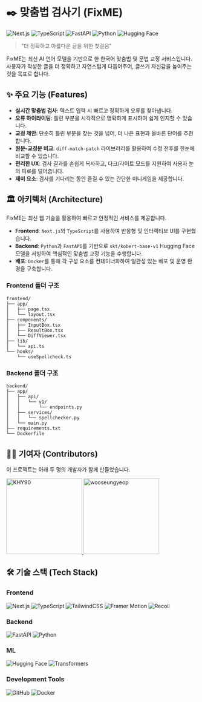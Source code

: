 # ✒️ 맞춤법 검사기 (FixME)

![Next.js](https://img.shields.io/badge/Next.js-000000?style=for-the-badge&logo=nextdotjs&logoColor=white)
![TypeScript](https://img.shields.io/badge/TypeScript-3178C6?style=for-the-badge&logo=typescript&logoColor=white)
![FastAPI](https://img.shields.io/badge/FastAPI-009688?style=for-the-badge&logo=fastapi&logoColor=white)
![Python](https://img.shields.io/badge/Python-3776AB?style=for-the-badge&logo=python&logoColor=white)
![Hugging Face](https://img.shields.io/badge/Hugging%20Face-FFD21E?style=for-the-badge&logo=huggingface&logoColor=black)

> "더 정확하고 아름다운 글을 위한 첫걸음"

FixME는 최신 AI 언어 모델을 기반으로 한 한국어 맞춤법 및 문법 교정 서비스입니다. 사용자가 작성한 글을 더 정확하고 자연스럽게 다듬어주어, 글쓰기 자신감을 높여주는 것을 목표로 합니다.

## ✨ 주요 기능 (Features)

- **실시간 맞춤법 검사**: 텍스트 입력 시 빠르고 정확하게 오류를 찾아냅니다.
- **오류 하이라이팅**: 틀린 부분을 시각적으로 명확하게 표시하여 쉽게 인지할 수 있습니다.
- **교정 제안**: 단순히 틀린 부분을 찾는 것을 넘어, 더 나은 표현과 올바른 단어를 추천합니다.
- **원문-교정문 비교**: `diff-match-patch` 라이브러리를 활용하여 수정 전후를 한눈에 비교할 수 있습니다.
- **편리한 UX**: 검사 결과를 손쉽게 복사하고, 다크/라이트 모드를 지원하여 사용자 눈의 피로를 덜어줍니다.
- **재미 요소**: 검사를 기다리는 동안 즐길 수 있는 간단한 미니게임을 제공합니다.

## 🏛️ 아키텍처 (Architecture)

FixME는 최신 웹 기술을 활용하여 빠르고 안정적인 서비스를 제공합니다.

- **Frontend**: `Next.js`와 `TypeScript`를 사용하여 반응형 및 인터랙티브 UI를 구현했습니다.
- **Backend**: `Python`과 `FastAPI`를 기반으로 `skt/kobert-base-v1` Hugging Face 모델을 서빙하여 핵심적인 맞춤법 교정 기능을 수행합니다.
- **배포**: `Docker`를 통해 각 구성 요소를 컨테이너화하여 일관성 있는 배포 및 운영 환경을 구축합니다.

### **Frontend 폴더 구조**
```
frontend/
├── app/
│   ├── page.tsx
│   └── layout.tsx
├── components/
│   ├── InputBox.tsx
│   ├── ResultBox.tsx
│   └── DiffViewer.tsx
├── lib/
│   └── api.ts
└── hooks/
    └── useSpellcheck.ts
```

### **Backend 폴더 구조**
```
backend/
├── app/
│   ├── api/
│   │   └── v1/
│   │       └── endpoints.py
│   ├── services/
│   │   └── spellchecker.py
│   └── main.py
├── requirements.txt
└── Dockerfile
```

## 👨‍💻 기여자 (Contributors)

이 프로젝트는 아래 두 명의 개발자가 함께 만들었습니다.

<a href="https://github.com/KHY90" target="_blank">
  <img src="https://avatars.githubusercontent.com/KHY90" 
       alt="KHY90" 
       width="200" 
       height="auto" 
       style="max-width: 100%; height: auto;">
</a>
<a href="https://github.com/wooseungyeop" target="_blank">
  <img src="https://avatars.githubusercontent.com/wooseungyeop" 
       alt="wooseungyeop" 
       width="200" 
       height="auto" 
       style="max-width: 100%; height: auto;">
</a>

## 🛠️ 기술 스택 (Tech Stack)

### Frontend
![Next.js](https://img.shields.io/badge/Next.js-000000?style=for-the-badge&logo=nextdotjs&logoColor=white)
![TypeScript](https://img.shields.io/badge/TypeScript-3178C6?style=for-the-badge&logo=typescript&logoColor=white)
![TailwindCSS](https://img.shields.io/badge/TailwindCSS-06B6D4?style=for-the-badge&logo=tailwindcss&logoColor=white)
![Framer Motion](https://img.shields.io/badge/Framer%20Motion-0055FF?style=for-the-badge&logo=framer&logoColor=white)
![Recoil](https://img.shields.io/badge/Recoil-3578E5?style=for-the-badge&logo=recoil&logoColor=white)

### Backend
![FastAPI](https://img.shields.io/badge/FastAPI-009688?style=for-the-badge&logo=fastapi&logoColor=white)
![Python](https://img.shields.io/badge/Python-3776AB?style=for-the-badge&logo=python&logoColor=white)

### ML
![Hugging Face](https://img.shields.io/badge/Hugging%20Face-FFD21E?style=for-the-badge&logo=huggingface&logoColor=black)
![Transformers](https://img.shields.io/badge/Transformers-FFD21E?style=for-the-badge&logo=huggingface&logoColor=black)

### Development Tools
![GitHub](https://img.shields.io/badge/GitHub-181717?style=for-the-badge&logo=github&logoColor=white)
![Docker](https://img.shields.io/badge/Docker-2496ED?style=for-the-badge&logo=docker&logoColor=white)